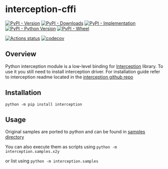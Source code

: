 interception-cffi
=================
[![PyPI - Version](https://img.shields.io/pypi/v/interception)](https://pypi.org/project/interception/)
[![PyPI - Downloads](https://img.shields.io/pypi/dm/interception)](https://pypi.org/project/interception/)
[![PyPI - Implementation](https://img.shields.io/pypi/implementation/interception)](https://pypi.org/project/interception/)
[![PyPI - Python Version](https://img.shields.io/pypi/pyversions/interception)](https://pypi.org/project/interception/)
[![PyPI - Wheel](https://img.shields.io/pypi/wheel/interception)](https://pypi.org/project/interception/)

[![Actions status](https://github.com/vpoverennov/interception-cffi/workflows/CI/badge.svg)](https://github.com/vpoverennov/interception-cffi/actions)
[![codecov](https://codecov.io/github/vpoverennov/interception-cffi/graph/badge.svg?token=UX0CP8IXON)](https://codecov.io/github/vpoverennov/interception-cffi)


Overview
--------

Python interception module is a low-level binding for [Interception][interception] library.
To use it you still need to install interception driver.
For installation guide refer to interception readme located in the [interception github repo][interception]

Installation
------------

`python -m pip install interception`


Usage
-----

Original samples are ported to python and can be found in [samples directory][samples]

You can also execute them as scripts using
`python -m interception.samples.x2y`

or list using
`python -m interception.samples`


[interception]: https://github.com/oblitum/interception/
[samples]: https://github.com/vpoverennov/interception-cffi/tree/master/samples
